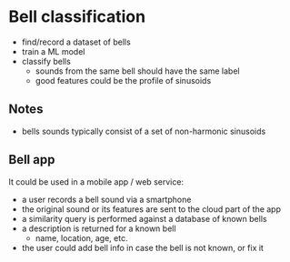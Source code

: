 # Bell classification

- find/record a dataset of bells
- train a ML model
- classify bells
  - sounds from the same bell should have the same label
  - good features could be the profile of sinusoids

## Notes

- bells sounds typically consist of a set of non-harmonic sinusoids

## Bell app

It could be used in a mobile app / web service:

- a user records a bell sound via a smartphone
- the original sound or its features are sent to the cloud part of the app
- a similarity query is performed against a database of known bells
- a description is returned for a known bell
  - name, location, age, etc.
- the user could add bell info in case the bell is not known, or fix it
